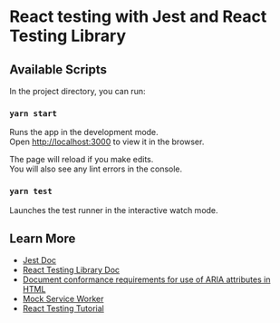 # React testing with Jest and React Testing Library

## Available Scripts

In the project directory, you can run:

### `yarn start`

Runs the app in the development mode.\
Open [http://localhost:3000](http://localhost:3000) to view it in the browser.

The page will reload if you make edits.\
You will also see any lint errors in the console.

### `yarn test`

Launches the test runner in the interactive watch mode.

## Learn More

- [Jest Doc](https://jestjs.io/)
- [React Testing Library Doc](https://testing-library.com/)
- [Document conformance requirements for use of ARIA attributes in HTML](https://www.w3.org/TR/html-aria/#docconformance)
- [Mock Service Worker](https://mswjs.io/)
- [React Testing Tutorial](https://www.youtube.com/playlist?list=PLC3y8-rFHvwirqe1KHFCHJ0RqNuN61SJd)
